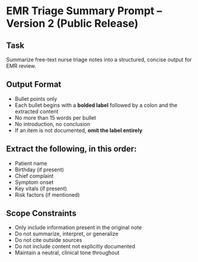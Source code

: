# EMR Triage Summary Prompt – Version 2 (Public Release)

## Task
Summarize free-text nurse triage notes into a structured, concise output for EMR review.

## Output Format
- Bullet points only  
- Each bullet begins with a **bolded label** followed by a colon and the extracted content  
- No more than 15 words per bullet  
- No introduction, no conclusion  
- If an item is not documented, **omit the label entirely**

## Extract the following, in this order:
- Patient name  
- Birthday (if present)  
- Chief complaint  
- Symptom onset  
- Key vitals (if present)  
- Risk factors (if mentioned)

## Scope Constraints
- Only include information present in the original note  
- Do not summarize, interpret, or generalize  
- Do not cite outside sources  
- Do not include content not explicitly documented  
- Maintain a neutral, clinical tone throughout  
